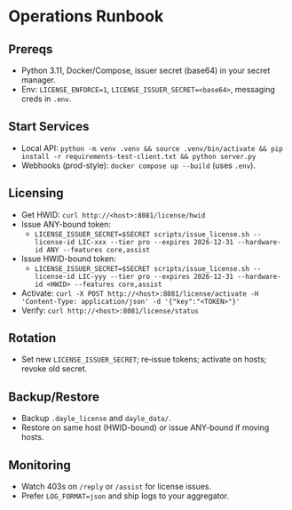 # Operations Runbook

## Prereqs
- Python 3.11, Docker/Compose, issuer secret (base64) in your secret manager.
- Env: `LICENSE_ENFORCE=1`, `LICENSE_ISSUER_SECRET=<base64>`, messaging creds in `.env`.

## Start Services
- Local API: `python -m venv .venv && source .venv/bin/activate && pip install -r requirements-test-client.txt && python server.py`
- Webhooks (prod-style): `docker compose up --build` (uses `.env`).

## Licensing
- Get HWID: `curl http://<host>:8081/license/hwid`
- Issue ANY-bound token:
  - `LICENSE_ISSUER_SECRET=$SECRET scripts/issue_license.sh --license-id LIC-xxx --tier pro --expires 2026-12-31 --hardware-id ANY --features core,assist`
- Issue HWID-bound token:
  - `LICENSE_ISSUER_SECRET=$SECRET scripts/issue_license.sh --license-id LIC-yyy --tier pro --expires 2026-12-31 --hardware-id <HWID> --features core,assist`
- Activate: `curl -X POST http://<host>:8081/license/activate -H 'Content-Type: application/json' -d '{"key":"<TOKEN>"}'`
- Verify: `curl http://<host>:8081/license/status`

## Rotation
- Set new `LICENSE_ISSUER_SECRET`; re‑issue tokens; activate on hosts; revoke old secret.

## Backup/Restore
- Backup `.dayle_license` and `dayle_data/`.
- Restore on same host (HWID-bound) or issue ANY-bound if moving hosts.

## Monitoring
- Watch 403s on `/reply` or `/assist` for license issues.
- Prefer `LOG_FORMAT=json` and ship logs to your aggregator.
